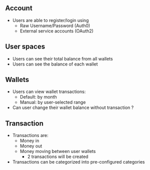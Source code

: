 ## Account
- Users are able to register/login using
  - Raw Username/Password (Auth0)
  - External service accounts (OAuth2)

## User spaces
- Users can see their total balance from all wallets
- Users can see the balance of each wallet

## Wallets
- Users can view wallet transactions:
  - Default: by month
  - Manual: by user-selected range
- Can user change their wallet balance without transaction ?

## Transaction
- Transactions are:
  - Money in
  - Money out
  - Money moving between user wallets
    - 2 transactions will be created
- Transactions can be categorized into pre-configured categories